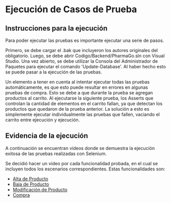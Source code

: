 # Ejecución de Casos de Prueba

## Instrucciones para la ejecución
Para poder ejecutar las pruebas es importante ejecutar una serie de pasos.

Primero, se debe cargar el .bak que incluyeron los autores originales del obligatorio. Luego, se debe abrir Codigo/Backend/PharmaGo.sln con Visual Studio. Una vez abierto, se debe utilizar la Consola del Administrador de Paquetes para ejecutar el comando 'Update-Database'. Al haber hecho esto se puede pasar a la ejecución de las pruebas.

Un elemento a tener en cuenta al intentar ejecutar todas las pruebas automáticamente, es que esto puede resultar en errores en algunas pruebas de compra. Esto se debe a que durante la prueba se agregan productos al carrito. Al ejecutarse la siguiente prueba, los Asserts que controlan la cantidad de elementos en el carrito fallan, ya que detectan los productos que quedaron de la prueba anterior. La solución a esto es simplemente ejecutar individualmente las pruebas que fallen, vaciando el carrito entre ejecución y ejecución.

## Evidencia de la ejecución
A continuación se encuentran videos donde se demuestra la ejecución exitosa de las pruebas realizadas con Selenium.

Se decidió hacer un video por cada funcionalidad probada, en el cual se incluyen todos los escenarios correspondientes. Estas funcionalidades son:
* [Alta de Producto](https://fi365-my.sharepoint.com/:v:/g/personal/fm251662_fi365_ort_edu_uy/EU_0oupnRB9HiBuqvCVA0OMBTRLzw7i6widv9Ro46G2o-Q?nav=eyJyZWZlcnJhbEluZm8iOnsicmVmZXJyYWxBcHAiOiJTdHJlYW1XZWJBcHAiLCJyZWZlcnJhbFZpZXciOiJTaGFyZURpYWxvZyIsInJlZmVycmFsQXBwUGxhdGZvcm0iOiJXZWIiLCJyZWZlcnJhbE1vZGUiOiJ2aWV3In19&e=oCn2G2)
* [Baja de Producto](https://fi365-my.sharepoint.com/:v:/g/personal/fm251662_fi365_ort_edu_uy/EXyY6eSIoQ1Jncr-iDyFeIgBzSRGZ39q687-AIxjCdZNlA?nav=eyJyZWZlcnJhbEluZm8iOnsicmVmZXJyYWxBcHAiOiJTdHJlYW1XZWJBcHAiLCJyZWZlcnJhbFZpZXciOiJTaGFyZURpYWxvZyIsInJlZmVycmFsQXBwUGxhdGZvcm0iOiJXZWIiLCJyZWZlcnJhbE1vZGUiOiJ2aWV3In19&e=i9avra)
* [Modificación de Producto](https://fi365-my.sharepoint.com/:v:/g/personal/fm251662_fi365_ort_edu_uy/EXiuedRUiH9EkntSyJVIIhoBaMVu_uUaDVj_1MlKyvTt5A?nav=eyJyZWZlcnJhbEluZm8iOnsicmVmZXJyYWxBcHAiOiJTdHJlYW1XZWJBcHAiLCJyZWZlcnJhbFZpZXciOiJTaGFyZURpYWxvZyIsInJlZmVycmFsQXBwUGxhdGZvcm0iOiJXZWIiLCJyZWZlcnJhbE1vZGUiOiJ2aWV3In19&e=PQCWLm)
* [Compra](https://fi365-my.sharepoint.com/:v:/g/personal/fm251662_fi365_ort_edu_uy/EUpUB_SRFf5Mh4kYMHMxEx0BWiFlJWXOKX14iSKbH_7A0Q?nav=eyJyZWZlcnJhbEluZm8iOnsicmVmZXJyYWxBcHAiOiJTdHJlYW1XZWJBcHAiLCJyZWZlcnJhbFZpZXciOiJTaGFyZURpYWxvZyIsInJlZmVycmFsQXBwUGxhdGZvcm0iOiJXZWIiLCJyZWZlcnJhbE1vZGUiOiJ2aWV3In19&e=hRGef1)
